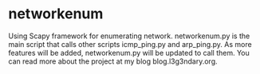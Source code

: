 networkenum
===========

Using Scapy framework for enumerating network. networkenum.py is the main script that calls other scripts icmp_ping.py and arp_ping.py. As more features will be added, networkenum.py will be updated to call them. You can read more about the project at my blog blog.l3g3ndary.org.

